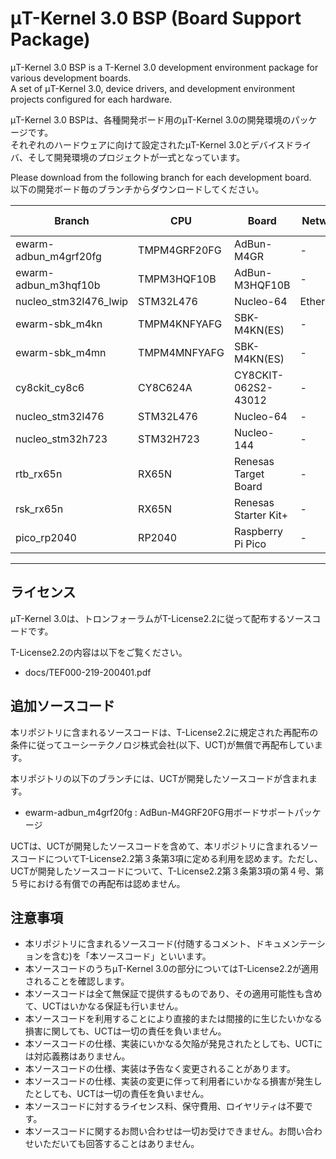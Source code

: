 # μT-Kernel 3.0 BSP (Board Support Package)
μT-Kernel 3.0 BSP is a T-Kernel 3.0 development environment package for various development boards.  
A set of μT-Kernel 3.0, device drivers, and development environment projects configured for each hardware.  

μT-Kernel 3.0 BSPは、各種開発ボード用のμT-Kernel 3.0の開発環境のパッケージです。  
それぞれのハードウェアに向けて設定されたμT-Kernel 3.0とデバイスドライバ、そして開発環境のプロジェクトが一式となっています。  

Please download from the following branch for each development board.  
以下の開発ボード毎のブランチからダウンロードしてください。

| Branch                | CPU          | Board                | Network Devie   | Development environment |
| --------------------- | ------------ | -------------------- | --------------- | ----------------------- |
| ewarm-adbun_m4grf20fg | TMPM4GRF20FG | AdBun-M4GR           | -               | EWARM                   |
| ewarm-adbun_m3hqf10b  | TMPM3HQF10B  | AdBun-M3HQF10B       | -               | EWARM                   |
| nucleo_stm32l476_lwip | STM32L476    | Nucleo-64            | EthernetShield2 | STM32CubeIDE            |
| ewarm-sbk_m4kn        | TMPM4KNFYAFG | SBK-M4KN(ES)         | -               | EWARM                   |
| ewarm-sbk_m4mn        | TMPM4MNFYAFG | SBK-M4KN(ES)         | -               | EWARM                   |
| cy8ckit_cy8c6         | CY8C624A     | CY8CKIT-062S2-43012  | -               | ModusToolbox            |
| nucleo_stm32l476      | STM32L476    | Nucleo-64            | -               | STM32CubeIDE            |
| nucleo_stm32h723      | STM32H723    | Nucleo-144           | -               | STM32CubeIDE            |
| rtb_rx65n             | RX65N        | Renesas Target Board | -               | e2Studio                |
| rsk_rx65n             | RX65N        | Renesas Starter Kit+ | -               | e2Studio                |
| pico_rp2040           | RP2040       | Raspberry Pi Pico    | -               | Eclipse CDT             |
---

## ライセンス

μT-Kernel 3.0は、トロンフォーラムがT-License2.2に従って配布するソースコードです。

T-License2.2の内容は以下をご覧ください。

- docs/TEF000-219-200401.pdf

## 追加ソースコード

本リポジトリに含まれるソースコードは、T-License2.2に規定された再配布の条件に従ってユーシーテクノロジ株式会社(以下、UCT)が無償で再配布しています。

本リポジトリの以下のブランチには、UCTが開発したソースコードが含まれます。

- ewarm-adbun_m4grf20fg : AdBun-M4GRF20FG用ボードサポートパッケージ

UCTは、UCTが開発したソースコードを含めて、本リポジトリに含まれるソースコードについてT-License2.2第３条第3項に定める利用を認めます。ただし、UCTが開発したソースコードについて、T-License2.2第３条第3項の第４号、第５号における有償での再配布は認めません。


## 注意事項

- 本リポジトリに含まれるソースコード(付随するコメント、ドキュメンテーションを含む)を「本ソースコード」といいます。
- 本ソースコードのうちμT-Kernel 3.0の部分についてはT-License2.2が適用されることを確認します。
- 本ソースコードは全て無保証で提供するものであり、その適用可能性も含めて、UCTはいかなる保証も行いません。
- 本ソースコードを利用することにより直接的または間接的に生じたいかなる損害に関しても、UCTは一切の責任を負いません。
- 本ソースコードの仕様、実装にいかなる欠陥が発見されたとしても、UCTには対応義務はありません。
- 本ソースコードの仕様、実装は予告なく変更されることがあります。
- 本ソースコードの仕様、実装の変更に伴って利用者にいかなる損害が発生したとしても、UCTは一切の責任を負いません。
- 本ソースコードに対するライセンス料、保守費用、ロイヤリティは不要です。
- 本ソースコードに関するお問い合わせは一切お受けできません。お問い合わせいただいても回答することはありません。
